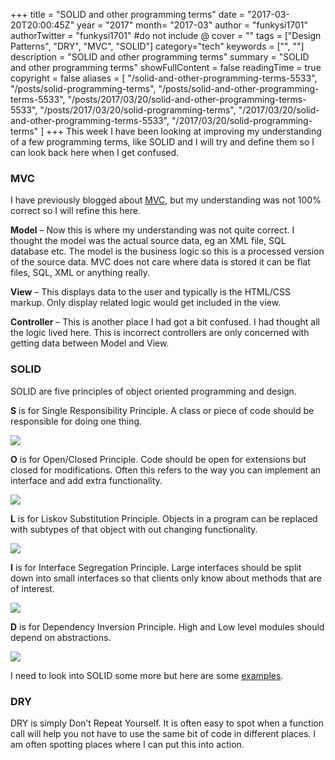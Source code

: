 +++
title = "SOLID and other programming terms"
date = "2017-03-20T20:00:45Z"
year = "2017"
month= "2017-03"
author = "funkysi1701"
authorTwitter = "funkysi1701" #do not include @
cover = ""
tags = ["Design Patterns", "DRY", "MVC",  "SOLID"]
category="tech"
keywords = ["", ""]
description =  "SOLID and other programming terms"
summary = "SOLID and other programming terms"
showFullContent = false
readingTime = true
copyright = false
aliases = [
    "/solid-and-other-programming-terms-5533",
    "/posts/solid-programming-terms",
    "/posts/solid-and-other-programming-terms-5533",
    "/posts/2017/03/20/solid-and-other-programming-terms-5533",
    "/posts/2017/03/20/solid-programming-terms",
    "/2017/03/20/solid-and-other-programming-terms-5533",
    "/2017/03/20/solid-programming-terms"
]
+++
This week I have been looking at improving my understanding of a few programming terms, like SOLID and I will try and define them so I can look back here when I get confused.

### MVC

I have previously blogged about [MVC](https://www.funkysi1701.com/2016/03/17/model-view-controller-mvc/), but my understanding was not 100% correct so I will refine this here.

**Model** – Now this is where my understanding was not quite correct. I thought the model was the actual source data, eg an XML file, SQL database etc. The model is the business logic so this is a processed version of the source data. MVC does not care where data is stored it can be flat files, SQL, XML or anything really.

**View** – This displays data to the user and typically is the HTML/CSS markup. Only display related logic would get included in the view.

**Controller** – This is another place I had got a bit confused. I had thought all the logic lived here. This is incorrect controllers are only concerned with getting data between Model and View.

### SOLID

SOLID are five principles of object oriented programming and design.

**S** is for Single Responsibility Principle. A class or piece of code should be responsible for doing one thing.

![](https://storageaccountblog9f5d.blob.core.windows.net/blazor/wp-content/uploads/2017/03/SingleResponsibilityPrinciple2_71060858.jpg?resize=300%2C240&ssl=1)

**O** is for Open/Closed Principle. Code should be open for extensions but closed for modifications. Often this refers to the way you can implement an interface and add extra functionality.

![](https://storageaccountblog9f5d.blob.core.windows.net/blazor/wp-content/uploads/2017/03/ocp.jpg?resize=300%2C240&ssl=1)

**L** is for Liskov Substitution Principle. Objects in a program can be replaced with subtypes of that object with out changing functionality.

![](https://storageaccountblog9f5d.blob.core.windows.net/blazor/wp-content/uploads/2017/03/LiskovSubtitutionPrinciple_52BB5162.jpg?resize=300%2C240&ssl=1)

**I** is for Interface Segregation Principle. Large interfaces should be split down into small interfaces so that clients only know about methods that are of interest.

![](https://storageaccountblog9f5d.blob.core.windows.net/blazor/wp-content/uploads/2017/03/isp.jpg?resize=300%2C240&ssl=1)

**D** is for Dependency Inversion Principle. High and Low level modules should depend on abstractions.

![](https://storageaccountblog9f5d.blob.core.windows.net/blazor/wp-content/uploads/2017/03/dip.jpg?resize=300%2C240&ssl=1)

I need to look into SOLID some more but here are some [examples](https://www.codeproject.com/Articles/703634/SOLID-architecture-principles-using-simple-Csharp).

### DRY

DRY is simply Don’t Repeat Yourself. It is often easy to spot when a function call will help you not have to use the same bit of code in different places. I am often spotting places where I can put this into action.